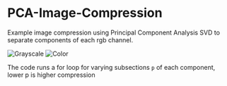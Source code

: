 # PCA-Image-Compression
Example image compression using Principal Component Analysis SVD to separate components of each rgb channel.

![Grayscale](http://fat.gfycat.com/BeautifulZestyGerenuk.gif)
![Color](http://fat.gfycat.com/WelltodoElaborateBrocketdeer.gif)

The code runs a for loop for varying subsections `p` of each component, lower p is higher compression
